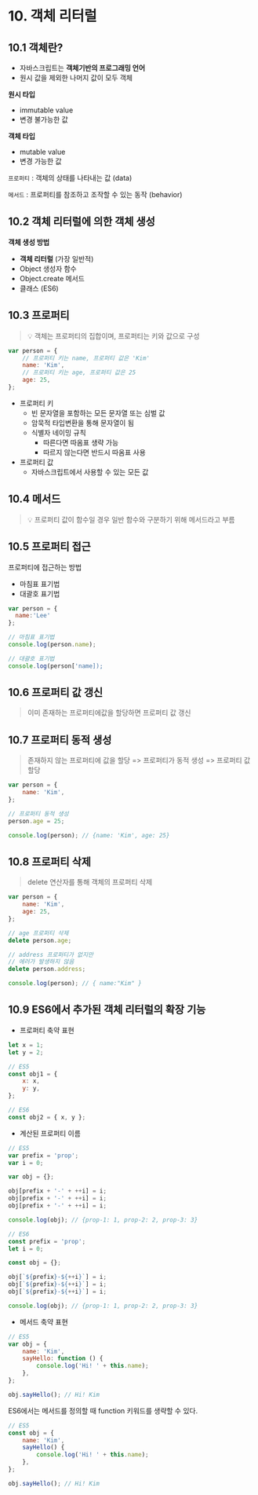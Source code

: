 # 10. 객체 리터럴

## 10.1 객체란?

- 자바스크립트는 **객체기반의 프로그래밍 언어**
- 원시 값을 제외한 나머지 값이 모두 객체

**원시 타입**

- immutable value
- 변경 불가능한 값

**객체 타입**

- mutable value
- 변경 가능한 값

`프로퍼티` : 객체의 상태를 나타내는 값 (data)

`메서드` : 프로퍼티를 참조하고 조작할 수 있는 동작 (behavior)

## 10.2 객체 리터럴에 의한 객체 생성

**객체 생성 방법**

- **객체 리터럴** (가장 일반적)
- Object 생성자 함수
- Object.create 메서드
- 클래스 (ES6)

## 10.3 프로퍼티

> 💡 객체는 프로퍼티의 집합이며, 프로퍼티는 키와 값으로 구성

```js
var person = {
	// 프로퍼티 키는 name, 프로퍼티 값은 'Kim'
	name: 'Kim',
	// 프로퍼티 키는 age, 프로퍼티 값은 25
	age: 25,
};
```

- 프로퍼티 키
  - 빈 문자열을 포함하는 모든 문자열 또는 심벌 값
  - 암묵적 타입변환을 통해 문자열이 됨
  - 식별자 네이밍 규칙
    - 따른다면 따옴표 생략 가능
    - 따르지 않는다면 반드시 따옴표 사용
- 프로퍼티 값
  - 자바스크립트에서 사용할 수 있는 모든 값

## 10.4 메서드

> 💡 프로퍼티 값이 함수일 경우 일반 함수와 구분하기 위해 메서드라고 부름

## 10.5 프로퍼티 접근

프로퍼티에 접근하는 방법

- 마침표 표기법
- 대괄호 표기법

```js
var person = {
  name:'Lee'
};

// 마침표 표기법
console.log(person.name);

// 대괄호 표기법
console.log(person['name]);
```

## 10.6 프로퍼티 값 갱신

> 이미 존재하는 프로퍼티에값을 할당하면 프로퍼티 값 갱신

## 10.7 프로퍼티 동적 생성

> 존재하지 않는 프로퍼티에 값을 할당 => 프로퍼티가 동적 생성 => 프로퍼티 값 할당

```js
var person = {
	name: 'Kim',
};

// 프로퍼티 동적 생성
person.age = 25;

console.log(person); // {name: 'Kim', age: 25}
```

## 10.8 프로퍼티 삭제

> delete 연산자를 통해 객체의 프로퍼티 삭제

```js
var person = {
	name: 'Kim',
	age: 25,
};

// age 프로퍼티 삭제
delete person.age;

// address 프로퍼티가 없지만
// 에러가 발생하지 않음
delete person.address;

console.log(person); // { name:"Kim" }
```

## 10.9 ES6에서 추가된 객체 리터럴의 확장 기능

- 프로퍼티 축약 표현

```js
let x = 1;
let y = 2;

// ES5
const obj1 = {
	x: x,
	y: y,
};

// ES6
const obj2 = { x, y };
```

- 계산된 프로퍼티 이름

```js
// ES5
var prefix = 'prop';
var i = 0;

var obj = {};

obj[prefix + '-' + ++i] = i;
obj[prefix + '-' + ++i] = i;
obj[prefix + '-' + ++i] = i;

console.log(obj); // {prop-1: 1, prop-2: 2, prop-3: 3}
```

```js
// ES6
const prefix = 'prop';
let i = 0;

const obj = {};

obj[`${prefix}-${++i}`] = i;
obj[`${prefix}-${++i}`] = i;
obj[`${prefix}-${++i}`] = i;

console.log(obj); // {prop-1: 1, prop-2: 2, prop-3: 3}
```

- 메서드 축약 표현

```js
// ES5
var obj = {
	name: 'Kim',
	sayHello: function () {
		console.log('Hi! ' + this.name);
	},
};

obj.sayHello(); // Hi! Kim
```

ES6에서는 메서드를 정의할 때 function 키워드를 생략할 수 있다.

```js
// ES5
const obj = {
	name: 'Kim',
	sayHello() {
		console.log('Hi! ' + this.name);
	},
};

obj.sayHello(); // Hi! Kim
```

